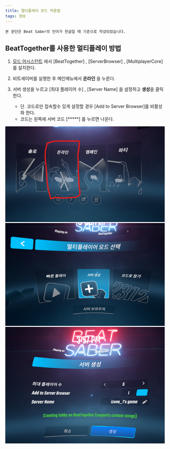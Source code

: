 ```yaml
---
title: 멀티플레이 모드 적용법
tags: 정보
---
```


```
본 문단은 Beat Saber의 언어가 한글일 때 기준으로 작성되었습니다.
```


## BeatTogether를 사용한 멀티플레이 방법
1. [모드 어시스턴트](/2023/02/10/how-to-install-mode.html) 에서 [BeatTogether] , [ServerBrowser] , [MultiplayerCore] 를 설치한다.

2. 비트세이버를 실행한 후 메인메뉴에서 **온라인** 을 누른다.
2. 서버 생성을 누르고 [최대 플레이어 수] , [Server Name] 을 설정하고 **생성**을 클릭한다.
    - 단. 코드로만 접속할수 있게 설정할 경우 [Add to Server Browser]를 비활성화 한다.
    - 코드는 왼쪽에 서버 코드 [*****] 를 누르면 나온다.

![](/img/information/multim.png)
![](/img/information/multimv.png)
![](/img/information/multimvs.png)


